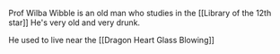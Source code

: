 Prof Wilba Wibble is an old man who studies in the [[Library of the 12th star]]
He's very old and very drunk.

He used to live near the [[Dragon Heart Glass Blowing]]